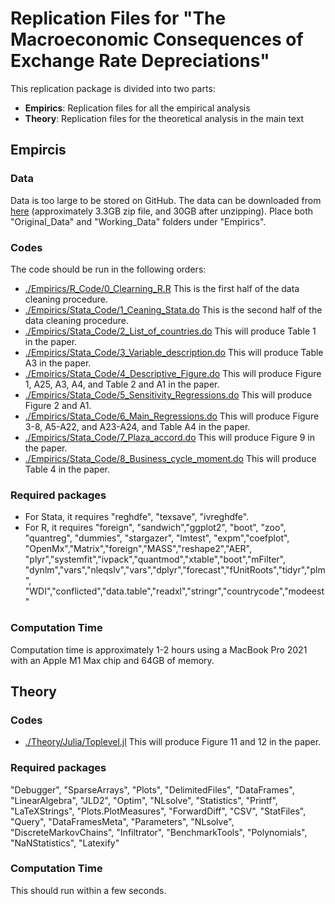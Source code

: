 # Replication Files for "The Macroeconomic Consequences of Exchange Rate Depreciations"

This replication package is divided into two parts:
* **Empirics**: Replication files for all the empirical analysis
* **Theory**: Replication files for the theoretical analysis in the main text

## Empircis
### Data
Data is too large to be stored on GitHub. The data can be downloaded from [here](https://www.dropbox.com/scl/fi/k8487v6oaaeurqtnj24om/Trilemma_Replication_Data_Files.zip?rlkey=mssvlv7xu2zph92mvb9htes7f&dl=1) (approximately 3.3GB zip file, and 30GB after unzipping). Place both "Original_Data" and "Working_Data" folders under "Empirics". 
### Codes 
The code should be run in the following orders:
 * [./Empirics/R_Code/0_Clearning_R.R](./Empirics/R_Code/0_Cleaning_R.R)
   This is the first half of the data cleaning procedure.
 * [./Empirics/Stata_Code/1_Ceaning_Stata.do](./Empirics/Stata_Code/1_Ceaning_Stata.do)
   This is the second half of the data cleaning procedure.
 * [./Empirics/Stata_Code/2_List_of_countries.do](./Empirics/Stata_Code/2_List_of_countries.do)
   This will produce Table 1 in the paper.
 * [./Empirics/Stata_Code/3_Variable_description.do](./Empirics/Stata_Code/3_Variable_description.do)
   This will produce Table A3 in the paper.
 * [./Empirics/Stata_Code/4_Descriptive_Figure.do](./Empirics/Stata_Code/4_Descriptive_Figure.do)
   This will produce Figure 1, A25, A3, A4, and Table 2 and A1 in the paper.
 * [./Empirics/Stata_Code/5_Sensitivity_Regressions.do](./Empirics/Stata_Code/5_Sensitivity_Regressions.do)
   This will produce Figure 2 and A1.
 * [./Empirics/Stata_Code/6_Main_Regressions.do](./Empirics/Stata_Code/6_Main_Regressions.do)
   This will produce Figure 3-8, A5-A22, and A23-A24, and Table A4 in the paper.
 * [./Empirics/Stata_Code/7_Plaza_accord.do](./Empirics/Stata_Code/7_Plaza_accord.do)
   This will produce Figure 9 in the paper.
 * [./Empirics/Stata_Code/8_Business_cycle_moment.do](./Empirics/Stata_Code/8_Business_cycle_moment.do)
   This will produce Table 4 in the paper. 
### Required packages
* For Stata, it requires "reghdfe", "texsave", "ivreghdfe".
* For R, it requires "foreign", "sandwich","ggplot2", "boot", "zoo", 
                     "quantreg", "dummies", "stargazer", "lmtest", "expm","coefplot",
                     "OpenMx","Matrix","foreign","MASS","reshape2","AER",
                     "plyr","systemfit","ivpack","quantmod","xtable","boot","mFilter",
                     "dynlm","vars","nleqslv","vars","dplyr","forecast","fUnitRoots","tidyr","plm",
                     "WDI","conflicted","data.table","readxl","stringr","countrycode","modeest"
### Computation Time
Computation time is approximately 1-2 hours using a MacBook Pro 2021 with an Apple M1 Max chip and 64GB of memory. 


## Theory

### Codes
* [./Theory/Julia/Toplevel.jl](./Theory/Julia/Toplevel.jl)
  This will produce Figure 11 and 12 in the paper.
### Required packages
  "Debugger", "SparseArrays", "Plots", "DelimitedFiles", "DataFrames", "LinearAlgebra", "JLD2", "Optim", "NLsolve", "Statistics", "Printf", "LaTeXStrings", "Plots.PlotMeasures", "ForwardDiff", "CSV", "StatFiles", "Query",   "DataFramesMeta", "Parameters", "NLsolve", "DiscreteMarkovChains", "Infiltrator", "BenchmarkTools", "Polynomials", "NaNStatistics", "Latexify"
### Computation Time
 This should run within a few seconds.


